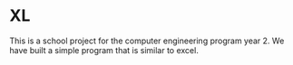 XL
==
This is a school project for the computer engineering program year 2. We have built a simple program that is similar to excel. 
